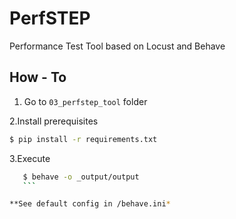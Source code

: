 # PerfSTEP
Performance Test Tool based on Locust and Behave

## How - To

1. Go to `03_perfstep_tool` folder

2.Install prerequisites

   ```bash
   $ pip install -r requirements.txt
   ```
3.Execute
   ```bash
      $ behave -o _output/output
      ```

   **See default config in /behave.ini*

